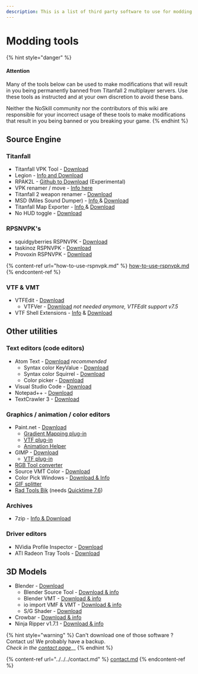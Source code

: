 ```yaml
---
description: This is a list of third party software to use for modding Titanfall 2.
---
```


# Modding tools

{% hint style="danger" %}
#### Attention

Many of the tools below can be used to make modifications that will result in you being permanently banned from Titanfall 2 multiplayer servers. Use these tools as instructed and at your own discretion to avoid these bans.&#x20;

Neither the NoSkill community nor the contributors of this wiki are responsible for your incorrect usage of these tools to make modifications that result in you being banned or you breaking your game.
{% endhint %}

## Source Engine

### Titanfall

* Titanfall VPK Tool - [Download](../../../tools/Titanfall\_VPKTool3.4\_Portable.zip)
* Legion - [Info and Download](https://wiki.modme.co/wiki/apps/Legion.html)
* RPAK2L - [Github to Download](https://github.com/headassbtw/rpak2l) (Experimental)
* VPK renamer / move - [Info here](../how-to-backup-extract-and-repack.md#vpk-rename-move-batch-script)
* Titanfall 2 weapon renamer - [Download](https://bitbucket.org/lunderdeamon/tf2renamer)
* MSD (Miles Sound Dumper) - [Info ](https://github.com/Lyxica/Miles-10-Sound-Dumper)& [Download](https://github.com/Lyxica/Miles-10-Sound-Dumper/releases/tag/v1.0-tf2-beta1)
* Titanfall Map Exporter - [Info ](../../../r2-ripping/exporting-maps.md)& [Download](https://raw.githubusercontent.com/Wanty5883/Titanfall2/master/tools/TitanfallMapExporter.py)
* No HUD toggle - [Download](https://www.moddb.com/games/titanfall-2/downloads/toggle-hud5)

### RPSNVPK's

* squidgyberries RSPNVPK - [Download](https://github.com/squidgyberries/RSPNVPK)
* taskinoz RSPNVPK - [Download](https://github.com/taskinoz/RSPNVPK)
* Provoxin RSPNVPK - [Download](https://github.com/Provoxin/RSPNVPK-GUI)



{% content-ref url="how-to-use-rspnvpk.md" %}
[how-to-use-rspnvpk.md](how-to-use-rspnvpk.md)
{% endcontent-ref %}

### VTF & VMT

* VTFEdit - [Download](../../../tools/vtfedit133.zip)
  * VTFVer - [Download](http://cra0kalo.com/public/VTFVer.zip) _not needed anymore, VTFEdit support v7.5_
* VTF Shell Extensions - [Info](https://developer.valvesoftware.com/wiki/VTF\_Shell\_Extensions) & [Download](https://www.wunderboy.org/valve-hl2source-sdk-tools/#vtf\_shell)

## Other utilities

### Text editors (code editors)

* Atom Text - [Download](https://atom.io) _recommended_
  * Syntax color KeyValue - [Download](https://atom.io/packages/language-source-cfg)
  * Syntax color Squirrel - [Download](https://atom.io/packages/squirrel-language)
  * Color picker - [Download](https://atom.io/packages/color-picker)
* Visual Studio Code - [Download](https://code.visualstudio.com)
* Notepad++ - [Download](https://notepad-plus-plus.org/downloads/)
* TextCrawler 3 - [Download](https://www.digitalvolcano.co.uk/tcdownloads.html)

### Graphics / animation / color editors

* Paint.net - [Download](https://www.getpaint.net)
  * [Gradient Mapping plug-in](https://forums.getpaint.net/topic/6265-gradient-mapping/)
  * [VTF plug-in](../../../tools/pdnvtfplugin111.zip)
  * [Animation Helper](https://pixelbyte.itch.io/paint-net-sprite-plugin)
* GIMP - [Download](https://www.gimp.org/downloads/)
  * [VTF plug-in](https://www.tophattwaffle.com/downloads/gimp-vtf-plugin/)
* [RGB Tool converter](http://hewmc.blogspot.fr/2012/12/rgb-to-percentage-converter.html)
* Source VMT Color - [Download](https://dev.cra0kalo.com/?p=155)
* Color Pick Windows - [Download & Info](https://pixelbyte.itch.io/color-pick)
* [GIF splitter](https://ezgif.com/split)
* [Rad Tools Bik](http://www.radgametools.com/bnkdown.htm) (needs [Quicktime 7.6](https://support.apple.com/downloads/quicktime))

### Archives

* 7zip - [Info & Download](https://www.7-zip.org)

### Driver editors

* NVidia Profile Inspector - [Download](https://nvidia-inspector.en.lo4d.com/windows)
* ATI Radeon Tray Tools - [Download](https://www.majorgeeks.com/files/details/ati\_tray\_tools.html)

## 3D Models

* Blender - [Download](https://www.blender.org)
  * Blender Source Tool - [Download & info](https://steamreview.org/BlenderSourceTools/)
  * Blender VMT - [Download & info](https://github.com/lasa01/blender-vmt)
  * io import VMF & VMT - [Download & info](https://github.com/lasa01/io\_import\_vmf)
  * S/G Shader - [Download](../../../tools/SG\_Shader.blend)
* Crowbar - [Download & info](http://steamcommunity.com/groups/CrowbarTool)
* Ninja Ripper v1.7.1 - [Download & info](https://cgig.ru/ninjaripper/)



{% hint style="warning" %}
Can't download one of those software ? Contact us! We probably have a backup.\
_Check in the_ [_contact page_](../../../contact.md)__
{% endhint %}

{% content-ref url="../../../contact.md" %}
[contact.md](../../../contact.md)
{% endcontent-ref %}
